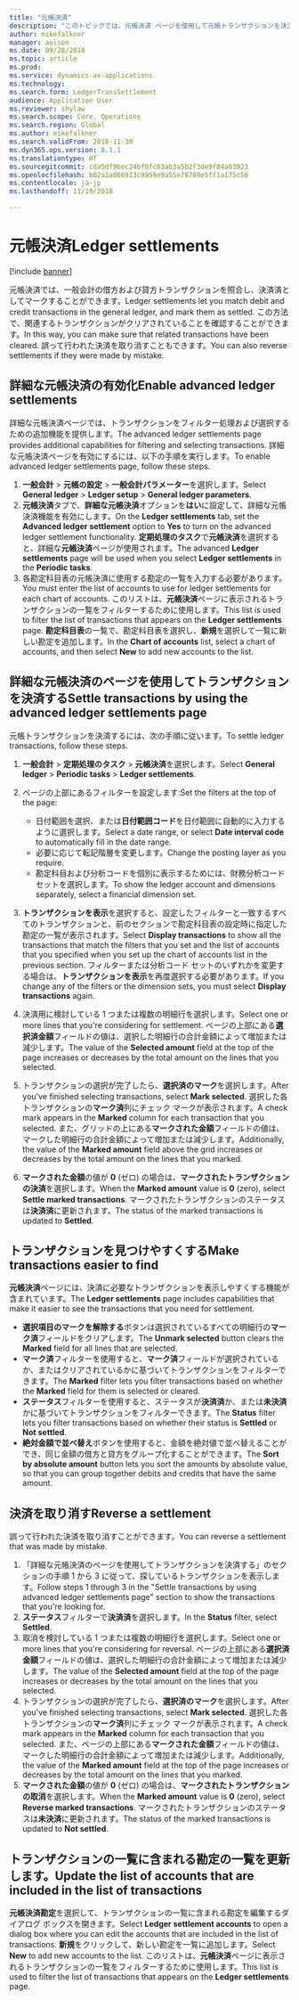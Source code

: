 ```yaml
---
title: "元帳決済"
description: "このトピックでは、元帳決済 ページを使用して元帳トランザクションを決済する、および決済を取り消す方法について説明します。"
author: mikefalkner
manager: aolson
ms.date: 09/28/2018
ms.topic: article
ms.prod: 
ms.service: dynamics-ax-applications
ms.technology: 
ms.search.form: LedgerTransSettlement
audience: Application User
ms.reviewer: shylaw
ms.search.scope: Core, Operations
ms.search.region: Global
ms.author: mikefalkner
ms.search.validFrom: 2018-11-30
ms.dyn365.ops.version: 8.1.1
ms.translationtype: HT
ms.sourcegitcommit: cda5df9bec24bf8fc63ab3a5b2f3de9f84a03923
ms.openlocfilehash: b02a1a066913c9959e9a55e78789e5ff1a175c56
ms.contentlocale: ja-jp
ms.lasthandoff: 11/19/2018

---
```


# <a name="ledger-settlements"></a><span data-ttu-id="8308d-103">元帳決済</span><span class="sxs-lookup"><span data-stu-id="8308d-103">Ledger settlements</span></span>

[!include [banner](../includes/banner.md)]

<span data-ttu-id="8308d-104">元帳決済では、一般会計の借方および貸方トランザクションを照合し、決済済としてマークすることができます。</span><span class="sxs-lookup"><span data-stu-id="8308d-104">Ledger settlements let you match debit and credit transactions in the general ledger, and mark them as settled.</span></span> <span data-ttu-id="8308d-105">この方法で、関連するトランザクションがクリアされていることを確認することができます。</span><span class="sxs-lookup"><span data-stu-id="8308d-105">In this way, you can make sure that related transactions have been cleared.</span></span> <span data-ttu-id="8308d-106">誤って行われた決済を取り消すこともできます。</span><span class="sxs-lookup"><span data-stu-id="8308d-106">You can also reverse settlements if they were made by mistake.</span></span>

## <a name="enable-advanced-ledger-settlements"></a><span data-ttu-id="8308d-107">詳細な元帳決済の有効化</span><span class="sxs-lookup"><span data-stu-id="8308d-107">Enable advanced ledger settlements</span></span>

<span data-ttu-id="8308d-108">詳細な元帳決済ページでは、トランザクションをフィルター処理および選択するための追加機能を提供します。</span><span class="sxs-lookup"><span data-stu-id="8308d-108">The advanced ledger settlements page provides additional capabilities for filtering and selecting transactions.</span></span> <span data-ttu-id="8308d-109">詳細な元帳決済ページを有効にするには、以下の手順を実行します。</span><span class="sxs-lookup"><span data-stu-id="8308d-109">To enable advanced ledger settlements page, follow these steps.</span></span>

1. <span data-ttu-id="8308d-110">**一般会計** \> **元帳の設定** \> **一般会計パラメーター**を選択します。</span><span class="sxs-lookup"><span data-stu-id="8308d-110">Select **General ledger** \> **Ledger setup** \> **General ledger parameters**.</span></span> 
2. <span data-ttu-id="8308d-111">**元帳決済**タブで、**詳細な元帳決済**オプションを**はい**に設定して、詳細な元帳決済機能を有効にします。</span><span class="sxs-lookup"><span data-stu-id="8308d-111">On the **Ledger settlements** tab, set the **Advanced ledger settlement** option to **Yes** to turn on the advanced ledger settlement functionality.</span></span> <span data-ttu-id="8308d-112">**定期処理のタスク**で**元帳決済**を選択すると、詳細な**元帳決済**ページが使用されます。</span><span class="sxs-lookup"><span data-stu-id="8308d-112">The advanced **Ledger settlements** page will be used when you select **Ledger settlements** in the **Periodic tasks**.</span></span> 
3. <span data-ttu-id="8308d-113">各勘定科目表の元帳決済に使用する勘定の一覧を入力する必要があります。</span><span class="sxs-lookup"><span data-stu-id="8308d-113">You must enter the list of accounts to use for ledger settlements for each chart of accounts.</span></span> <span data-ttu-id="8308d-114">このリストは、**元帳決済**ページに表示されるトランザクションの一覧をフィルターするために使用します。</span><span class="sxs-lookup"><span data-stu-id="8308d-114">This list is used to filter the list of transactions that appears on the **Ledger settlements** page.</span></span> <span data-ttu-id="8308d-115">**勘定科目表**の一覧で、勘定科目表を選択し、**新規**を選択して一覧に新しい勘定を追加します。</span><span class="sxs-lookup"><span data-stu-id="8308d-115">In the **Chart of accounts** list, select a chart of accounts, and then select **New** to add new accounts to the list.</span></span>

## <a name="settle-transactions-by-using-the-advanced-ledger-settlements-page"></a><span data-ttu-id="8308d-116">詳細な元帳決済のページを使用してトランザクションを決済する</span><span class="sxs-lookup"><span data-stu-id="8308d-116">Settle transactions by using the advanced ledger settlements page</span></span>

<span data-ttu-id="8308d-117">元帳トランザクションを決済するには、次の手順に従います。</span><span class="sxs-lookup"><span data-stu-id="8308d-117">To settle ledger transactions, follow these steps.</span></span>

1. <span data-ttu-id="8308d-118">**一般会計** \> **定期処理のタスク** \> **元帳決済**を選択します。</span><span class="sxs-lookup"><span data-stu-id="8308d-118">Select **General ledger** \> **Periodic tasks** \> **Ledger settlements**.</span></span>
2. <span data-ttu-id="8308d-119">ページの上部にあるフィルターを設定します:</span><span class="sxs-lookup"><span data-stu-id="8308d-119">Set the filters at the top of the page:</span></span>

    - <span data-ttu-id="8308d-120">日付範囲を選択、または**日付範囲コード**を日付範囲に自動的に入力するように選択します。</span><span class="sxs-lookup"><span data-stu-id="8308d-120">Select a date range, or select **Date interval code** to automatically fill in the date range.</span></span>
    - <span data-ttu-id="8308d-121">必要に応じて転記階層を変更します。</span><span class="sxs-lookup"><span data-stu-id="8308d-121">Change the posting layer as you require.</span></span>
    - <span data-ttu-id="8308d-122">勘定科目および分析コードを個別に表示するためには、財務分析コード セットを選択します。</span><span class="sxs-lookup"><span data-stu-id="8308d-122">To show the ledger account and dimensions separately, select a financial dimension set.</span></span>

3. <span data-ttu-id="8308d-123">**トランザクションを表示**を選択すると、設定したフィルターと一致するすべてのトランザクションと、前のセクションで勘定科目表の設定時に指定した勘定の一覧が表示されます。</span><span class="sxs-lookup"><span data-stu-id="8308d-123">Select **Display transactions** to show all the transactions that match the filters that you set and the list of accounts that you specified when you set up the chart of accounts list in the previous section.</span></span> <span data-ttu-id="8308d-124">フィルターまたは分析コード セットのいずれかを変更する場合は、**トランザクションを表示**を再度選択する必要があります。</span><span class="sxs-lookup"><span data-stu-id="8308d-124">If you change any of the filters or the dimension sets, you must select **Display transactions** again.</span></span>
4. <span data-ttu-id="8308d-125">決済用に検討している 1 つまたは複数の明細行を選択します。</span><span class="sxs-lookup"><span data-stu-id="8308d-125">Select one or more lines that you're considering for settlement.</span></span> <span data-ttu-id="8308d-126">ページの上部にある**選択済金額**フィールドの値は、選択した明細行の合計金額によって増加または減少します。</span><span class="sxs-lookup"><span data-stu-id="8308d-126">The value of the **Selected amount** field at the top of the page increases or decreases by the total amount on the lines that you selected.</span></span>
5. <span data-ttu-id="8308d-127">トランザクションの選択が完了したら、**選択済のマーク**を選択します。</span><span class="sxs-lookup"><span data-stu-id="8308d-127">After you've finished selecting transactions, select **Mark selected**.</span></span> <span data-ttu-id="8308d-128">選択した各トランザクションの**マーク済**列にチェック マークが表示されます。</span><span class="sxs-lookup"><span data-stu-id="8308d-128">A check mark appears in the **Marked** column for each transaction that you selected.</span></span> <span data-ttu-id="8308d-129">また、グリッドの上にある**マークされた金額**フィールドの値は、マークした明細行の合計金額によって増加または減少します。</span><span class="sxs-lookup"><span data-stu-id="8308d-129">Additionally, the value of the **Marked amount** field above the grid increases or decreases by the total amount on the lines that you marked.</span></span>
6. <span data-ttu-id="8308d-130">**マークされた金額**の値が **0** (ゼロ) の場合は、**マークされたトランザクションの決済**を選択します。</span><span class="sxs-lookup"><span data-stu-id="8308d-130">When the **Marked amount** value is **0** (zero), select **Settle marked transactions**.</span></span> <span data-ttu-id="8308d-131">マークされたトランザクションのステータスは**決済済**に更新されます。</span><span class="sxs-lookup"><span data-stu-id="8308d-131">The status of the marked transactions is updated to **Settled**.</span></span>

## <a name="make-transactions-easier-to-find"></a><span data-ttu-id="8308d-132">トランザクションを見つけやすくする</span><span class="sxs-lookup"><span data-stu-id="8308d-132">Make transactions easier to find</span></span>

<span data-ttu-id="8308d-133">**元帳決済**ページには、決済に必要なトランザクションを表示しやすくする機能が含まれています。</span><span class="sxs-lookup"><span data-stu-id="8308d-133">The **Ledger settlements** page includes capabilities that make it easier to see the transactions that you need for settlement.</span></span>

- <span data-ttu-id="8308d-134">**選択項目のマークを解除する**ボタンは選択されているすべての明細行の**マーク済**フィールドをクリアします。</span><span class="sxs-lookup"><span data-stu-id="8308d-134">The **Unmark selected** button clears the **Marked** field for all lines that are selected.</span></span>
- <span data-ttu-id="8308d-135">**マーク済**フィルターを使用すると、**マーク済**フィールドが選択されているか、またはクリアされているかに基づいてトランザクションをフィルターできます。</span><span class="sxs-lookup"><span data-stu-id="8308d-135">The **Marked** filter lets you filter transactions based on whether the **Marked** field for them is selected or cleared.</span></span>
- <span data-ttu-id="8308d-136">**ステータス**フィルターを使用すると、ステータスが**決済済**か、または**未決済**かに基づいてトランザクションをフィルターできます。</span><span class="sxs-lookup"><span data-stu-id="8308d-136">The **Status** filter lets you filter transactions based on whether their status is **Settled** or **Not settled**.</span></span>
- <span data-ttu-id="8308d-137">**絶対金額で並べ替え**ボタンを使用すると、金額を絶対値で並べ替えることができ、同じ金額の借方と貸方をグループ化することができます。</span><span class="sxs-lookup"><span data-stu-id="8308d-137">The **Sort by absolute amount** button lets you sort the amounts by absolute value, so that you can group together debits and credits that have the same amount.</span></span>

## <a name="reverse-a-settlement"></a><span data-ttu-id="8308d-138">決済を取り消す</span><span class="sxs-lookup"><span data-stu-id="8308d-138">Reverse a settlement</span></span>

<span data-ttu-id="8308d-139">誤って行われた決済を取り消すことができます。</span><span class="sxs-lookup"><span data-stu-id="8308d-139">You can reverse a settlement that was made by mistake.</span></span>

1. <span data-ttu-id="8308d-140">「詳細な元帳決済のページを使用してトランザクションを決済する」のセクションの手順 1 から 3 に従って、探しているトランザクションを表示します。</span><span class="sxs-lookup"><span data-stu-id="8308d-140">Follow steps 1 through 3 in the "Settle transactions by using advanced ledger settlements page" section to show the transactions that you're looking for.</span></span>
2. <span data-ttu-id="8308d-141">**ステータス**フィルターで**決済済**を選択します。</span><span class="sxs-lookup"><span data-stu-id="8308d-141">In the **Status** filter, select **Settled**.</span></span>
3. <span data-ttu-id="8308d-142">取消を検討している 1 つまたは複数の明細行を選択します。</span><span class="sxs-lookup"><span data-stu-id="8308d-142">Select one or more lines that you're considering for reversal.</span></span> <span data-ttu-id="8308d-143">ページの上部にある**選択済金額**フィールドの値は、選択した明細行の合計金額によって増加または減少します。</span><span class="sxs-lookup"><span data-stu-id="8308d-143">The value of the **Selected amount** field at the top of the page increases or decreases by the total amount on the lines that you selected.</span></span>
4. <span data-ttu-id="8308d-144">トランザクションの選択が完了したら、**選択済のマーク**を選択します。</span><span class="sxs-lookup"><span data-stu-id="8308d-144">After you've finished selecting transactions, select **Mark selected**.</span></span> <span data-ttu-id="8308d-145">選択した各トランザクションの**マーク済**列にチェック マークが表示されます。</span><span class="sxs-lookup"><span data-stu-id="8308d-145">A check mark appears in the **Marked** column for each transaction that you selected.</span></span> <span data-ttu-id="8308d-146">また、ページの上部にある**マークされた金額**フィールドの値は、マークした明細行の合計金額によって増加または減少します。</span><span class="sxs-lookup"><span data-stu-id="8308d-146">Additionally, the value of the **Marked amount** field at the top of the page increases or decreases by the total amount on the lines that you marked.</span></span>
5. <span data-ttu-id="8308d-147">**マークされた金額**の値が **0** (ゼロ) の場合は、**マークされたトランザクションの取消**を選択します。</span><span class="sxs-lookup"><span data-stu-id="8308d-147">When the **Marked amount** value is **0** (zero), select **Reverse marked transactions**.</span></span> <span data-ttu-id="8308d-148">マークされたトランザクションのステータスは**未決済**に更新されます。</span><span class="sxs-lookup"><span data-stu-id="8308d-148">The status of the marked transactions is updated to **Not settled**.</span></span>

## <a name="update-the-list-of-accounts-that-are-included-in-the-list-of-transactions"></a><span data-ttu-id="8308d-149">トランザクションの一覧に含まれる勘定の一覧を更新します。</span><span class="sxs-lookup"><span data-stu-id="8308d-149">Update the list of accounts that are included in the list of transactions</span></span>

<span data-ttu-id="8308d-150">**元帳決済勘定**を選択して、トランザクションの一覧に含まれる勘定を編集するダイアログ ボックスを開きます。</span><span class="sxs-lookup"><span data-stu-id="8308d-150">Select **Ledger settlement accounts** to open a dialog box where you can edit the accounts that are included in the list of transactions.</span></span> <span data-ttu-id="8308d-151">**新規**をクリックして、新しい勘定を一覧に追加します。</span><span class="sxs-lookup"><span data-stu-id="8308d-151">Select **New** to add new accounts to the list.</span></span> <span data-ttu-id="8308d-152">このリストは、**元帳決済**ページに表示されるトランザクションの一覧をフィルターするために使用します。</span><span class="sxs-lookup"><span data-stu-id="8308d-152">This list is used to filter the list of transactions that appears on the **Ledger settlements** page.</span></span>

